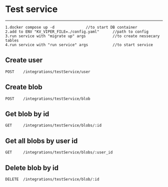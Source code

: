 # Test service
---
	1.docker compose up -d				//to start DB container
	2.add to ENV "KV_VIPER_FILE=./config.yaml"    	//path to config
	3.run service with "migrate up" args            //to create nessecary tables
	4.run service with "run service" args          	//to start service

Create user
---
	POST    /integrations/testService/user					

Create blob
---
	POST    /integrations/testService/blob            

Get blob by id
---
	GET     /integrations/testService/blobs/:id      

Get all blobs by user id
---
	GET     /integrations/testService/blobs/:user_id  

Delete blob by id
---
	DELETE  /integrations/testService/blob/:id        
